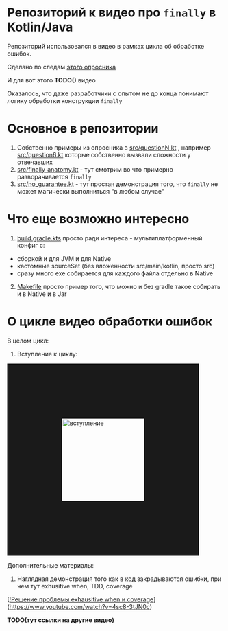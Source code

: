 # Репозиторий к видео про `finally` в Kotlin/Java

Репозиторий использовался в видео в рамках
цикла об обработке ошибок.

Сделано по следам [этого опросника](https://forms.gle/Yp2Qz9KBBV9pwm1B8)

И для вот этого **TODO()** видео

Оказалось, что даже разработчики с опытом не до конца понимают
логику обработки конструкции `finally`

# Основное в репозитории

1. Собственно примеры из опросника в [src/questionN.kt](./src) , например [src/question6.kt](src/question6.kt)
   которые собственно вызвали сложности у отвечавших
2. [src/finally_anatomy.kt](./src/finally_anatomy.kt) - тут смотрим во что примерно разворачивается `finally`
3. [src/no_guarantee.kt](./src/no_guarantee.kt) - тут простая демонстрация того, что `finally` не может магически выполниться "в любом
   случае"

# Что еще возможно интересно

1. [build.gradle.kts](build.gradle.kts) просто ради интереса - мультиплатформенный конфиг с:
  - сборкой и для JVM и для Native
  - кастомные sourceSet (без вложенности src/main/kotlin, просто src)
  - сразу много exe собирается для каждого файла отдельно в Native

2. [Makefile](Makefile) просто пример того, что можно и без gradle такое собирать и в Native и в Jar

# О цикле видео обработки ошибок

В целом цикл:

1. Вступление к циклу:

<a href="https://www.youtube.com/watch?v=CXb2IAfwMY4" target="_blank"><img src="https://i9.ytimg.com/vi_webp/CXb2IAfwMY4/mqdefault.webp?v=63898224&sqp=CITMwJwG&rs=AOn4CLAUFje8usicWvBR7YJC8kmQDHMPeA" alt="вступление" width="192" height="" border="128" /></a>

Дополнительные материалы:

1. Наглядная демонстрация того как в код закрадываются ошибки, при чем тут exhusitive when, TDD, coverage

[[!Решение проблемы exhausitive when и coverage](https://i9.ytimg.com/vi_webp/4sc8-3tJN0c/mqdefault.webp?v=6374a362&sqp=CLDOwJwG&rs=AOn4CLAcMrRL8cBBu1mzDxOfTzw8GB45Ew)](https://www.youtube.com/watch?v=4sc8-3tJN0c)

**TODO(тут ссылки на другие видео)**

